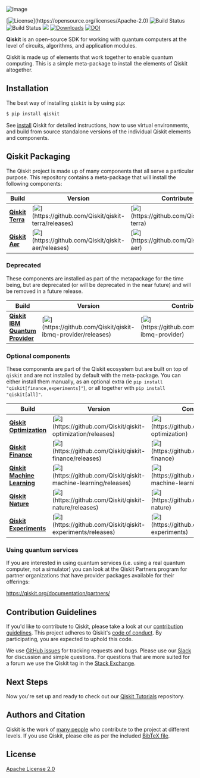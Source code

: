 ![Image](https://raw.githubusercontent.com/Qiskit/qiskit/master/images/qiskit_header.png)

[![License](https://img.shields.io/github/license/Qiskit/qiskit.svg?)](https://opensource.org/licenses/Apache-2.0)
![Build Status](https://github.com/Qiskit/qiskit/actions/workflows/main.yml/badge.svg?branch=master)
![Build Status](https://github.com/Qiskit/qiskit/actions/workflows/docs.yml/badge.svg?branch=master)
[![](https://img.shields.io/github/release/Qiskit/qiskit.svg)](https://github.com/Qiskit/qiskit/releases)
[![Downloads](https://pepy.tech/badge/qiskit)](https://pypi.org/project/qiskit/)
[![DOI](https://zenodo.org/badge/161550823.svg)](https://zenodo.org/badge/latestdoi/161550823)

**Qiskit** is an open-source SDK for working with quantum computers at the level of circuits, algorithms, and application modules.

Qiskit is made up of elements that work together to enable quantum computing. This is a simple meta-package to install the elements of Qiskit altogether.

## Installation

The best way of installing `qiskit` is by using `pip`:

```bash
$ pip install qiskit
```

See [install](https://qiskit.org/documentation/getting_started.html) Qiskit for detailed instructions, how to use virtual environments, and
build from source standalone versions of the individual Qiskit elements and components.

## Qiskit Packaging

The Qiskit project is made up of many components that all serve a particular purpose. 
This repository contains a meta-package that will install the following components:


| Build   | Version | Contribute |
| ---     | --- | --- |
| [**Qiskit Terra**](https://github.com/Qiskit/qiskit-terra) | [![](https://img.shields.io/github/release/Qiskit/qiskit-terra.svg?)](https://github.com/Qiskit/qiskit-terra/releases)  | [![](https://img.shields.io/github/forks/Qiskit/qiskit-terra.svg?)](https://github.com/Qiskit/qiskit-terra) |
| [**Qiskit Aer**](https://github.com/Qiskit/qiskit-aer) | [![](https://img.shields.io/github/release/Qiskit/qiskit-aer.svg?)](https://github.com/Qiskit/qiskit-aer/releases) | [![](https://img.shields.io/github/forks/Qiskit/qiskit-aer.svg?)](https://github.com/Qiskit/qiskit-aer) |

### Deprecated

These components are installed as part of the metapackage for the time being,
but are deprecated (or will be deprecated in the near future) and will be
removed in a future release.

| Build   | Version | Contribute |
| ---     | ---     | --- |
| [**Qiskit IBM Quantum Provider**](https://github.com/Qiskit/qiskit-ibmq-provider)  |  [![](https://img.shields.io/github/release/Qiskit/qiskit-ibmq-provider.svg?)](https://github.com/Qiskit/qiskit-ibmq-provider/releases) | [![](https://img.shields.io/github/forks/Qiskit/qiskit-ibmq-provider.svg?)](https://github.com/Qiskit/qiskit-ibmq-provider) |

### Optional components

These components are part of the Qiskit ecosystem but are built on top of
`qiskit` and are not installed by default with the meta-package. You can either
install them manually, as an optional extra
(ie `pip install "qiskit[finance,experiments]"`), or all together with
`pip install "qiskit[all]"`.

| Build | Version | Contribute |
| ---   | --- | --- |
| [**Qiskit Optimization**](https://github.com/Qiskit/qiskit-optimization) | [![](https://img.shields.io/github/release/Qiskit/qiskit-optimization.svg?)](https://github.com/Qiskit/qiskit-optimization/releases) | [![](https://img.shields.io/github/forks/Qiskit/qiskit-optimization.svg?)](https://github.com/Qiskit/qiskit-optimization) |
| [**Qiskit Finance**](https://github.com/Qiskit/qiskit-finance) |  [![](https://img.shields.io/github/release/Qiskit/qiskit-finance.svg?)](https://github.com/Qiskit/qiskit-finance/releases) | [![](https://img.shields.io/github/forks/Qiskit/qiskit-finance.svg?)](https://github.com/Qiskit/qiskit-finance) |
| [**Qiskit Machine Learning**](https://github.com/Qiskit/qiskit-machine-learning) | [![](https://img.shields.io/github/release/Qiskit/qiskit-machine-learning.svg?)](https://github.com/Qiskit/qiskit-machine-learning/releases) | [![](https://img.shields.io/github/forks/Qiskit/qiskit-machine-learning.svg?)](https://github.com/Qiskit/qiskit-machine-learning) |
| [**Qiskit Nature**](https://github.com/Qiskit/qiskit-nature) |  [![](https://img.shields.io/github/release/Qiskit/qiskit-nature.svg?)](https://github.com/Qiskit/qiskit-nature/releases) | [![](https://img.shields.io/github/forks/Qiskit/qiskit-nature.svg?)](https://github.com/Qiskit/qiskit-nature) |
| [**Qiskit Experiments**](https://github.com/Qiskit/qiskit-experiments) |  [![](https://img.shields.io/github/release/Qiskit/qiskit-experiments.svg?)](https://github.com/Qiskit/qiskit-experiments/releases) | [![](https://img.shields.io/github/forks/Qiskit/qiskit-experiments.svg?)](https://github.com/Qiskit/qiskit-experiments) |

### Using quantum services

If you are interested in using quantum services (i.e. using a real quantum
computer, not a simulator) you can look at the Qiskit Partners program for
partner organizations that have provider packages available for their offerings:

https://qiskit.org/documentation/partners/

## Contribution Guidelines

If you'd like to contribute to Qiskit, please take a look at our
[contribution guidelines](https://qiskit.org/documentation/contributing_to_qiskit.html). This project adheres to Qiskit's [code of conduct](CODE_OF_CONDUCT.md). By participating, you are expected to uphold this code.

We use [GitHub issues](https://github.com/Qiskit/qiskit/issues) for tracking requests and bugs. Please use our [Slack](http://ibm.co/joinqiskitslack) for discussion and simple questions. For questions that are more suited for a forum we use the Qiskit tag in the [Stack Exchange](https://quantumcomputing.stackexchange.com/questions/tagged/qiskit).

## Next Steps

Now you're set up and ready to check out our
[Qiskit Tutorials](https://github.com/Qiskit/qiskit-tutorials) repository.

## Authors and Citation

Qiskit is the work of [many people](AUTHORS) who contribute to the project at
different levels. If you use Qiskit, please cite as per the included
[BibTeX file](CITATION.bib).

## License

[Apache License 2.0](LICENSE.txt)
